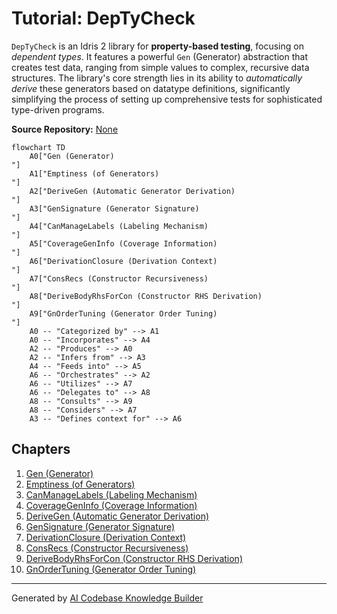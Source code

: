 # Tutorial: DepTyCheck

`DepTyCheck` is an Idris 2 library for **property-based testing**, focusing on *dependent types*.
It features a powerful `Gen` (Generator) abstraction that creates test data, ranging from simple values to complex, recursive data structures.
The library's core strength lies in its ability to *automatically derive* these generators based on datatype definitions, significantly simplifying the process of setting up comprehensive tests for sophisticated type-driven programs.


**Source Repository:** [None](None)

```mermaid
flowchart TD
    A0["Gen (Generator)
"]
    A1["Emptiness (of Generators)
"]
    A2["DeriveGen (Automatic Generator Derivation)
"]
    A3["GenSignature (Generator Signature)
"]
    A4["CanManageLabels (Labeling Mechanism)
"]
    A5["CoverageGenInfo (Coverage Information)
"]
    A6["DerivationClosure (Derivation Context)
"]
    A7["ConsRecs (Constructor Recursiveness)
"]
    A8["DeriveBodyRhsForCon (Constructor RHS Derivation)
"]
    A9["GnOrderTuning (Generator Order Tuning)
"]
    A0 -- "Categorized by" --> A1
    A0 -- "Incorporates" --> A4
    A2 -- "Produces" --> A0
    A2 -- "Infers from" --> A3
    A4 -- "Feeds into" --> A5
    A6 -- "Orchestrates" --> A2
    A6 -- "Utilizes" --> A7
    A6 -- "Delegates to" --> A8
    A8 -- "Consults" --> A9
    A8 -- "Considers" --> A7
    A3 -- "Defines context for" --> A6
```

## Chapters

1. [Gen (Generator)
](01_gen__generator__.md)
2. [Emptiness (of Generators)
](02_emptiness__of_generators__.md)
3. [CanManageLabels (Labeling Mechanism)
](03_canmanagelabels__labeling_mechanism__.md)
4. [CoverageGenInfo (Coverage Information)
](04_coveragegeninfo__coverage_information__.md)
5. [DeriveGen (Automatic Generator Derivation)
](05_derivegen__automatic_generator_derivation__.md)
6. [GenSignature (Generator Signature)
](06_gensignature__generator_signature__.md)
7. [DerivationClosure (Derivation Context)
](07_derivationclosure__derivation_context__.md)
8. [ConsRecs (Constructor Recursiveness)
](08_consrecs__constructor_recursiveness__.md)
9. [DeriveBodyRhsForCon (Constructor RHS Derivation)
](09_derivebodyrhsforcon__constructor_rhs_derivation__.md)
10. [GnOrderTuning (Generator Order Tuning)
](10_gnordertuning__generator_order_tuning__.md)


---

Generated by [AI Codebase Knowledge Builder](https://github.com/The-Pocket/Tutorial-Codebase-Knowledge)